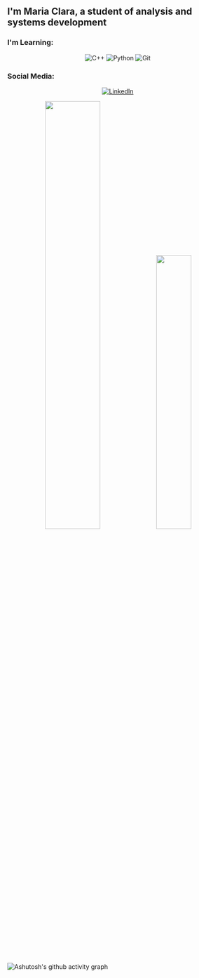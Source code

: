 ## I'm Maria Clara, a student of analysis and systems development

<h3>I'm Learning:</h3>
<div align="center">
  
  ![C++](https://img.shields.io/badge/c++-%2300599C.svg?style=for-the-badge&logo=c%2B%2B&logoColor=white&color=a371f7)
  ![Python](https://img.shields.io/badge/python-3670A0?style=for-the-badge&logo=python&logoColor=white&color=a371f7)
  ![Git](https://img.shields.io/badge/git-%23F05033.svg?style=for-the-badge&logo=git&logoColor=white&color=a371f7)

</div>

<h3>Social Media:</h3>
<div align="center">

[![LinkedIn](https://img.shields.io/badge/linkedin-%230077B5.svg?style=for-the-badge&logo=linkedin&logoColor=white&color=a371f7)]([https://www.linkedin.com/in/maria-clara-chiromito-trombeta-9b7853298/](https://www.linkedin.com/in/mariachiromito/))

</div>

<div align="center"> 
  <img width="50%" src=https://github-readme-stats.vercel.app/api?username=mariachiromito&bg_color=0d1117&border_color=0d1117&title_color=a371f7 />
  <img width="40%" src=https://github-readme-stats.vercel.app/api/top-langs/?username=mariachiromito&layout=compact&bg_color=0d1117&border_color=0d1117&title_color=a371f7 />
</div>

![Ashutosh's github activity graph](https://github-readme-activity-graph.vercel.app/graph?username=mariachiromito&bg_color=0d1117&color=a371f7&line=a371f7&point=a371f7&area=true&hide_border=true)

<!--
![Snake animation](https://github.com/Platane/snk/raw/output/github-contribution-grid-snake.svg)
-->


 <!--
![Snake animation](https://raw.githubusercontent.com/mariachiromito/snk/output/github-dark-contribution-grid-snake.svg)
![Snake animation](https://github.com/mariachiromito/mariachiromito/raw/output/github-contribution-grid-snake-dark.svg) -->
